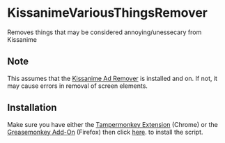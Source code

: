 # KissanimeVariousThingsRemover
Removes things that may be considered annoying/unessecary from Kissanime

## Note
This assumes that the [Kissanime Ad Remover](https://github.com/YabaiNyan/KissanimeAdRemover/ "Click here to go there") is installed and on. If not, it may cause errors in removal of screen elements.

## Installation
Make sure you have either the [Tampermonkey Extension](https://chrome.google.com/webstore/detail/tampermonkey/dhdgffkkebhmkfjojejmpbldmpobfkfo "Click here to goto the Chrome Web Store") (Chrome) or the [Greasemonkey Add-On](https://addons.mozilla.org/en-US/firefox/addon/greasemonkey/ "Click here to goto the Firefox Add-ons Site") (Firefox) then click [here](https://github.com/YabaiNyan/KissanimeVariousThingsRemover/raw/master/Kissanime%20_various%20things_%20Remover.user.js "Click me to install!"). to install the script.
